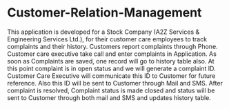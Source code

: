 # Customer-Relation-Management
This application is developed for a Stock Company (A2Z Services &amp; Engineering Services Ltd.), for their customer care employees to track complaints and their history. Customers report complaints through Phone. Customer care executive take call and enter complaints in Application. As soon as Complaints are saved, one record will go to history table also. At this point complaint is in open status and we will generate a complaint ID. Customer Care Executive will communicate this ID to Customer for future reference. Also this ID will be sent to Customer through Mail and SMS. After complaint is resolved, Complaint status is made closed and status will be sent to Customer through both mail and SMS and updates history table. 
